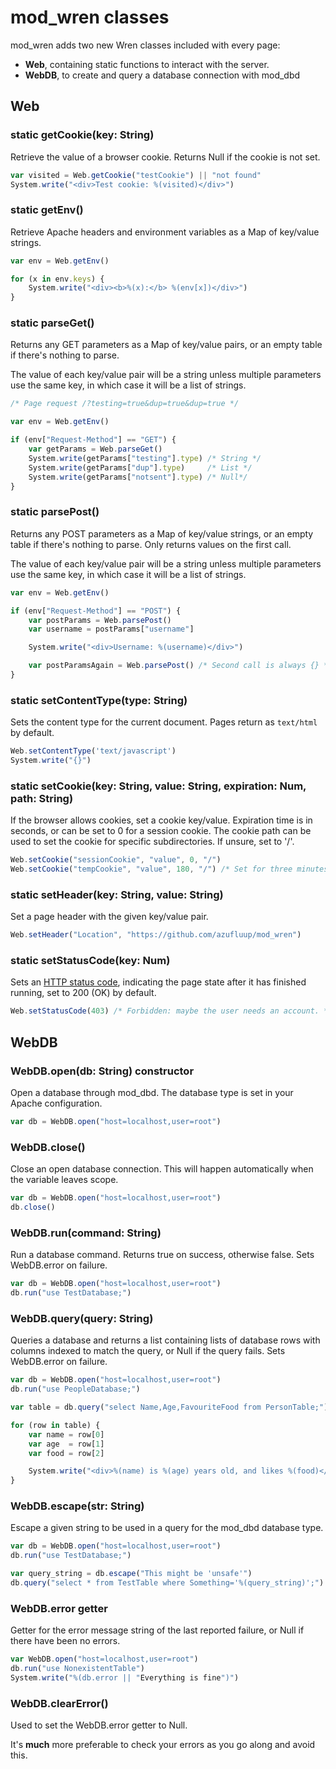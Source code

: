 # mod_wren classes

mod_wren adds two new Wren classes included with every page:

* **Web**, containing static functions to interact with the server.
* **WebDB**, to create and query a database connection with mod_dbd

## Web

### static getCookie(key: String)

Retrieve the value of a browser cookie. Returns Null if the cookie is not set.

```javascript
var visited = Web.getCookie("testCookie") || "not found"
System.write("<div>Test cookie: %(visited)</div>")
```

### static getEnv()

Retrieve Apache headers and environment variables as a Map of key/value strings.

```javascript
var env = Web.getEnv()

for (x in env.keys) {
	System.write("<div><b>%(x):</b> %(env[x])</div>")
}
```

### static parseGet()

Returns any GET parameters as a Map of key/value pairs, or an empty table if
there's nothing to parse.

The value of each key/value pair will be a string unless multiple parameters
use the same key, in which case it will be a list of strings.

```javascript
/* Page request /?testing=true&dup=true&dup=true */

var env = Web.getEnv()

if (env["Request-Method"] == "GET") {
	var getParams = Web.parseGet()
	System.write(getParams["testing"].type) /* String */
	System.write(getParams["dup"].type)     /* List */
	System.write(getParams["notsent"].type) /* Null*/
}
```

### static parsePost()

Returns any POST parameters as a Map of key/value strings, or an empty table if
there's nothing to parse. Only returns values on the first call.

The value of each key/value pair will be a string unless multiple parameters
use the same key, in which case it will be a list of strings.

```javascript
var env = Web.getEnv()

if (env["Request-Method"] == "POST") {
	var postParams = Web.parsePost()
	var username = postParams["username"]

	System.write("<div>Username: %(username)</div>")

	var postParamsAgain = Web.parsePost() /* Second call is always {} */
}
```

### static setContentType(type: String)

Sets the content type for the current document. Pages return as ``text/html``
by default.

```javascript
Web.setContentType('text/javascript')
System.write("{}")
```

### static setCookie(key: String, value: String, expiration: Num, path: String)

If the browser allows cookies, set a cookie key/value. Expiration time is in
seconds, or can be set to 0 for a session cookie. The cookie path can be used
to set the cookie for specific subdirectories. If unsure, set to '/'.

```javascript
Web.setCookie("sessionCookie", "value", 0, "/")
Web.setCookie("tempCookie", "value", 180, "/") /* Set for three minutes. */
```

### static setHeader(key: String, value: String)

Set a page header with the given key/value pair. 

```javascript
Web.setHeader("Location", "https://github.com/azufluup/mod_wren")
```

### static setStatusCode(key: Num)

Sets an
[HTTP status code](https://en.wikipedia.org/wiki/List_of_HTTP_status_codes),
indicating the page state after it has finished running, set to 200 (OK) by
default.

```javascript
Web.setStatusCode(403) /* Forbidden: maybe the user needs an account. */
```


## WebDB

### WebDB.open(db: String) constructor

Open a database through mod_dbd. The database type is set in your Apache
configuration.

```javascript
var db = WebDB.open("host=localhost,user=root")
```

### WebDB.close()

Close an open database connection. This will happen automatically when the
variable leaves scope.

```javascript
var db = WebDB.open("host=localhost,user=root")
db.close()
```

### WebDB.run(command: String)

Run a database command. Returns true on success, otherwise false. Sets
WebDB.error on failure.

```javascript
var db = WebDB.open("host=localhost,user=root")
db.run("use TestDatabase;")
```

### WebDB.query(query: String)

Queries a database and returns a list containing lists of database rows with
columns indexed to match the query, or Null if the query fails. Sets
WebDB.error on failure.

```javascript
var db = WebDB.open("host=localhost,user=root")
db.run("use PeopleDatabase;")

var table = db.query("select Name,Age,FavouriteFood from PersonTable;") || {}

for (row in table) {
	var name = row[0]
	var age  = row[1]
	var food = row[2]

	System.write("<div>%(name) is %(age) years old, and likes %(food)</div>")
}
```

### WebDB.escape(str: String)

Escape a given string to be used in a query for the mod_dbd database type.

```javascript
var db = WebDB.open("host=localhost,user=root")
db.run("use TestDatabase;")

var query_string = db.escape("This might be 'unsafe'")
db.query("select * from TestTable where Something='%(query_string)';")
```

### WebDB.error getter

Getter for the error message string of the last reported failure, or Null if
there have been no errors.

```javascript
var WebDB.open("host=localhost,user=root")
db.run("use NonexistentTable")
System.write("%(db.error || "Everything is fine")")
```

### WebDB.clearError()

Used to set the WebDB.error getter to Null.

It's **much** more preferable to check your errors as you go along and avoid
this.
